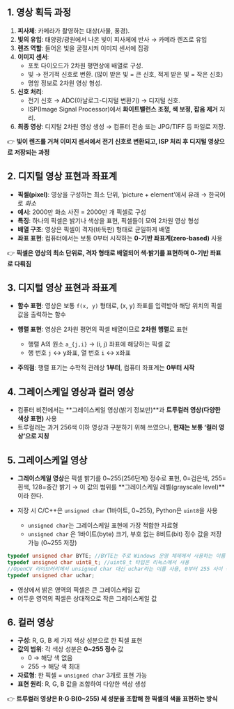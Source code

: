 ## 1. 영상 획득 과정

1. **피사체**: 카메라가 촬영하는 대상(사물, 풍경).
2. **빛의 유입**: 태양광/광원에서 나온 빛이 피사체에 반사 → 카메라 렌즈로 유입
3. **렌즈 역할**: 들어온 빛을 굴절시켜 이미지 센서에 집광
4. **이미지 센서**:
    - 포토 다이오드가 2차원 평면상에 배열로 구성.
    - 빛 → 전기적 신호로 변환. (많이 받은 빛 = 큰 신호, 적게 받은 빛 = 작은 신호)
    - 명암 정보로 2차원 영상 형성.
5. **신호 처리**:
    - 전기 신호 → ADC(아날로그-디지털 변환기) → 디지털 신호.
    - ISP(Image Signal Processor)에서 **화이트밸런스 조정, 색 보정, 잡음 제거** 처리.
6. **최종 영상**: 디지털 2차원 영상 생성 → 컴퓨터 전송 또는 JPG/TIFF 등 파일로 저장.

👉 **빛이 렌즈를 거쳐 이미지 센서에서 전기 신호로 변환되고, ISP 처리 후 디지털 영상으로 저장되는 과정**

## 2. 디지털 영상 표현과 좌표계

- **픽셀(pixel)**: 영상을 구성하는 최소 단위, ‘picture + element’에서 유래 → 한국어로 *화소*
- **예시**: 2000만 화소 사진 = 2000만 개 픽셀로 구성
- **특징**: 하나의 픽셀은 밝기나 색상을 표현, 픽셀들이 모여 2차원 영상 형성
- **배열 구조**: 영상은 픽셀이 격자(바둑판) 형태로 균일하게 배열
- **좌표 표현**: 컴퓨터에서는 보통 0부터 시작하는 **0-기반 좌표계(zero-based)** 사용

👉 **픽셀은 영상의 최소 단위로, 격자 형태로 배열되어 색·밝기를 표현하며 0-기반 좌표로 다뤄짐**

## 3. 디지털 영상 표현과 좌표계

- **함수 표현**: 영상은 보통 `f(x, y)` 형태로, (x, y) 좌표를 입력받아 해당 위치의 픽셀 값을 출력하는 함수

- **행렬 표현**: 영상은 2차원 평면의 픽셀 배열이므로 **2차원 행렬**로 표현
    - 행렬 A의 원소 `a_{j,i}` → (i, j) 좌표에 해당하는 픽셀 값
    - 행 번호 `j` ↔ y좌표, 열 번호 `i` ↔ x좌표
- **주의점**: 행렬 표기는 수학적 관례상 **1부터**, 컴퓨터 좌표계는 **0부터 시작**

## 4. 그레이스케일 영상과 컬러 영상

- 컴퓨터 비전에서는 **그레이스케일 영상(밝기 정보만)**과 **트루컬러 영상(다양한 색상 표현)** 사용
- 트루컬러는 과거 256색 이하 영상과 구분하기 위해 쓰였으나, **현재는 보통 ‘컬러 영상’으로 지칭**

## 5. 그레이스케일 영상

- **그레이스케일 영상**은 픽셀 밝기를 0~255(256단계) 정수로 표현, 0=검은색, 255=흰색, 128=중간 밝기 → 이 값의 범위를 **그레이스케일 레벨(grayscale level)**이라 한다.

- 저장 시 C/C++은 `unsigned char` (1바이트, 0~255), Python은 `uint8`을 사용
    - `unsigned char`는 그레이스케일 표현에 가장 적합한 자료형
    - `unsigned char` 은 1바이트(byte) 크기, 부호 없는 8비트(bit) 정수 값을 저장 가능 (0~255 저장)

```cpp
typedef unsigned char BYTE; //BYTE는 주로 Windows 운영 체제에서 사용하는 이름 재정의 방식
typedef unsigned char uint8_t; //uint8_t 타입은 리눅스에서 사용
//OpenCV 라이브러리에서 unsigned char 대신 uchar라는 이름 사용, 0부터 255 사이 정수값 표현
typedef unsigned char uchar;
```

- 영상에서 밝은 영역의 픽셀은 큰 그레이스케일 값
- 어두운 영역의 픽셀은 상대적으로 작은 그레이스케일 값

## 6. 컬러 영상

- **구성**: R, G, B 세 가지 색상 성분으로 한 픽셀 표현
- **값의 범위**: 각 색상 성분은 **0~255 정수** 값
    - 0 → 해당 색 없음
    - 255 → 해당 색 최대
- **자료형**: 한 픽셀 = `unsigned char` 3개로 표현 가능
- **표현 원리**: R, G, B 값을 조합하여 다양한 색상 생성

👉 **트루컬러 영상은 R·G·B(0~255) 세 성분을 조합해 한 픽셀의 색을 표현하는 방식**
